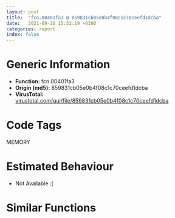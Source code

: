 ```yaml
---
layout: post
title:  "fcn.00401fa3 @ 859831cb05e0b4f08c1c70ceefd1dcba"
date:   2021-09-10 15:52:19 +0300
categories: report
index: false
---
```


# Generic Information
- **Function:** fcn.00401fa3
- **Origin (md5):** 859831cb05e0b4f08c1c70ceefd1dcba
- **VirusTotal:** [virustotal.com/gui/file/859831cb05e0b4f08c1c70ceefd1dcba][virustotal_ref]

# Code Tags
<span class="tag" id="MEMORY">MEMORY</span>


# Estimated Behaviour
<ul><li class="bhv-desc" id="na">Not Available :(</li></ul>

# Similar Functions
<script type="text/javascript" src="https://www.gstatic.com/charts/loader.js"></script>
<script type="text/javascript">

    google.charts.load('current', {'packages':['corechart']});
    google.charts.setOnLoadCallback(drawChart);

    function drawChart() {
    var data = new google.visualization.DataTable();
        data.addColumn('number', 'X');
        data.addColumn('number', 'Y');
        data.addColumn({type: 'string', role: 'tooltip', 'p': {'html': true}});
        data.addColumn({'type': 'string', 'role': 'style'});
        
        data.addRows([
    [28.3409366607666, 153.8662109375, '<b><a href="/report/fcn.00401fa3@859831cb05e0b4f08c1c70ceefd1dcba">fcn.00401fa3</a><br>@859831cb05e0b4f08c1c70ceefd1dcba</b><br>', 'point { fill-color: #e0440e; }'],
[-19.719547271728516, -186.3425750732422, '<b><a href="/report/fcn.0040135f@c66515b31587cdf85c9dbe9ceb3b903e">fcn.0040135f</a><br>@c66515b31587cdf85c9dbe9ceb3b903e</b><br>', 'null'],
[106.10275268554688, 46.52350616455078, '<b><a href="/report/fcn.00405be3@8a08237568bc7b1a4e9813b2af535d73">fcn.00405be3</a><br>@8a08237568bc7b1a4e9813b2af535d73</b><br>', 'null'],
[240.3243408203125, -81.30758666992188, '<b><a href="/report/fcn.00405d1e@1c48774da6a3dd4bf3ea41716a332c61">fcn.00405d1e</a><br>@1c48774da6a3dd4bf3ea41716a332c61</b><br>', 'null'],
[-111.8472900390625, 117.90333557128906, '<b><a href="/report/fcn.004016c8@5259335d91053a0aca8d4605aaf76901">fcn.004016c8</a><br>@5259335d91053a0aca8d4605aaf76901</b><br>', 'null'],
[-125.86494445800781, -115.1904525756836, '<b><a href="/report/fcn.00401c68@decdedd4c31309313b81ab896d055b39">fcn.00401c68</a><br>@decdedd4c31309313b81ab896d055b39</b><br>', 'null'],
[-243.48573303222656, 87.9574203491211, '<b><a href="/report/fcn.0040231c@4e7335a256154dbc07a5bd862e9622fe">fcn.0040231c</a><br>@4e7335a256154dbc07a5bd862e9622fe</b><br>', 'null'],
[-94.8166732788086, 265.144287109375, '<b><a href="/report/fcn.00402162@db863ed6a700d7bfd018a178d481bd23">fcn.00402162</a><br>@db863ed6a700d7bfd018a178d481bd23</b><br>', 'null'],
[-69.94110107421875, 6.3626837730407715, '<b><a href="/report/fcn.0040162c@604275e66a139b66bf4f10de10af0abc">fcn.0040162c</a><br>@604275e66a139b66bf4f10de10af0abc</b><br>', 'null'],
[93.81360626220703, -81.17851257324219, '<b><a href="/report/fcn.00402059@01be4434cc5f975da87a4b25d209e100">fcn.00402059</a><br>@01be4434cc5f975da87a4b25d209e100</b><br>', 'null'],

        ]);

    var options = {
        title: 'Similarity Plot',
        legend: 'none',
        colors: ['#dedbd9', '#e6693e', '#ec8f6e', '#f3b49f', '#f6c7b6'],
        tooltip: {isHtml: true, trigger: 'both'},
        explorer: {
        actions: ["dragToZoom", "rightClickToReset"],
        },
        chartArea: {
        width: '80%',
        height: '80%'
        },
        width: '100%',
        height: '100%'
    };

    var chart = new google.visualization.ScatterChart(document.getElementById('chart_div'));

    chart.draw(data, options);
    }
    
</script>


<div id="chart_div" style="width: 100%px; height: 100%;"></div>

# Disassembled Code
{% highlight nasm %}

push ebp
mov ebp, esp
sub esp, 0xb4
mov eax, dword[ebp-0x38]
cmp eax, dword[ebp-0x50]
jae off.b32
mov eax, dword[ebp-4]
cmp eax, dword[ebp-0x28]
jbe off.b32
mov dword[ebp-0x1c], 0x690
cmp dword[ebp-0x58], 0x246
jbe off.b57
mov eax, dword[ebp-0x68]
cmp eax, dword[ebp-0x54]
je off.b57
mov eax, dword[ebp-0x14]
cmp eax, dword[ebp-0x20]
jae off.b68
mov eax, 0x8b
sub eax, dword[ebp-0x10]
mov dword[ebp-0x28], eax
cmp dword[ebp-0x1c], 0x350
jne off.b94
cmp dword[ebp-8], 0
jne off.b94
mov eax, dword[ebp-0x78]
or eax, 0xcc
mov dword[ebp-0x34], eax
mov eax, dword[ebp-0x24]
mov ecx, dword[ebp-0x78]
lea eax, [ecx+eax+0x36a]
mov dword[ebp-0x50], eax
mov eax, dword[ebp-0x34]
add eax, 0x8f
mov dword[ebp-0x64], eax
mov dword[ebp-4], 0xffffff8b
mov eax, dword[ebp-0x6c]
add eax, 0x15a
mov dword[ebp-0x18], eax
mov eax, dword[ebp-0x4c]
sub eax, 0xa0
or eax, 0x2ed
mov dword[ebp-0x2c], eax
mov dword[ebp-4], 0x2ba
mov dword[ebp-0x34], 0x7b
mov eax, dword[ebp-0x10]
sub eax, dword[ebp-0x14]
sub eax, dword[ebp-0x6c]
mov dword[ebp-0x74], eax
mov eax, dword[ebp-8]
add eax, 0xf9
mov dword[ebp-0x2c], eax
mov eax, dword[ebp-0x5c]
add eax, 0x352
sub eax, dword[ebp-0x34]
mov dword[ebp-0x10], eax
mov dword[ebp-4], 0x6f0
mov eax, 0x25c
sub eax, dword[ebp-0x5c]
add eax, 0x3b2
mov dword[ebp-0x60], eax
mov eax, dword[ebp-0x84]
add eax, dword[ebp-0x20]
mov dword[ebp-0x18], eax
mov eax, dword[ebp-4]
add eax, 0x16
mov dword[ebp-4], eax
mov eax, dword[ebp-0x18]
sub eax, dword[ebp-0x58]
sub eax, dword[ebp-0x10]
mov dword[ebp-0x88], eax
mov dword[ebp-0x58], 0xffffffdc
cmp dword[ebp-4], 0x706
jb off.b229
mov eax, dword[ebp-0x2c]
cmp eax, dword[ebp-0x84]
jne off.b310
cmp dword[ebp-4], 0x16b
je off.b310
cmp dword[ebp-0x68], 0x3ac
jne off.b321
mov eax, dword[ebp-0x5c]
or eax, 0xfb
mov dword[ebp-0x10], eax
mov dword[ebp-0x1c], 0x4f
mov dword[ebp-0x44], 0x2a0
mov eax, dword[ebp-0x48]
cmp eax, dword[ebp-0x5c]
jne off.b369
cmp dword[ebp-0x40], 0x3b3
jae off.b369
mov eax, dword[ebp-0x70]
cmp eax, dword[ebp-0x64]
je off.b369
mov eax, dword[ebp-0x6c]
sub eax, dword[ebp-0x14]
mov dword[ebp-0x58], eax
cmp dword[ebp-0x1c], 0x33b
jbe off.b386
mov eax, dword[ebp-0x30]
cmp eax, dword[ebp-0x10]
jbe off.b402
mov eax, 0x1e0
sub eax, dword[ebp-0x78]
sub eax, 0xc6
mov dword[ebp-0x44], eax
cmp dword[ebp-0x14], 0x278
jb off.b430
cmp dword[ebp-0x8c], 0x299
je off.b430
mov dword[ebp-0x60], 0x9d3
push 0x40
push 0x3000
push 0x101df9
push 0
call dword[sym.imp.KERNEL32.dll_VirtualAlloc]
mov dword[ebp-0x9c], eax
cmp dword[ebp-0x28], 0x6f
jbe off.b497
cmp dword[ebp-0x88], 0x8d
jbe off.b497
cmp dword[ebp-0x60], 0x20e
je off.b497
mov eax, dword[ebp-0x14]
add eax, 0xb9
sub eax, dword[ebp-0x20]
mov dword[ebp-0x74], eax
mov eax, dword[ebp-0x1c]
add eax, 0x6b4
mov dword[ebp-0x14], eax
mov eax, dword[ebp-0x58]
add eax, dword[ebp-0x78]
mov dword[ebp-0x54], eax
mov eax, dword[ebp-0x50]
cmp eax, dword[ebp-0x6c]
jae off.b545
cmp dword[ebp-8], 0x16d
jb off.b564
mov eax, dword[ebp-0x70]
cmp eax, dword[ebp-0x90]
jae off.b564
mov eax, 0x172
sub eax, dword[ebp-0x8c]
add eax, 0x28d
mov dword[ebp-0x3c], eax
mov eax, dword[ebp-0x18]
mov ecx, dword[ebp-0x88]
lea eax, [ecx+eax+0xae]
mov dword[ebp-0x20], eax
mov dword[ebp-0x30], 0x2eb
mov dword[ebp-0x3c], 0x36a
cmp dword[ebp-0x54], 0x200
jbe off.b622
cmp dword[ebp-0x40], 0x170
jbe off.b622
mov dword[ebp-4], 0x18
mov dword[ebp-0x20], 0x4f7
mov eax, dword[ebp-0x68]
sub eax, dword[ebp-8]
mov dword[ebp-0x4c], eax
mov eax, dword[ebp-0x74]
cmp eax, dword[ebp-0x5c]
jne off.b655
cmp dword[ebp-8], 0x9e
je off.b669
mov eax, 0x1af
sub eax, dword[ebp-0x24]
add eax, dword[ebp-0x68]
mov dword[ebp-0x28], eax
mov eax, dword[ebp-0x9c]
add eax, 0x62000
mov dword[ebp-0x9c], eax
cmp dword[ebp-0x18], 0
jb off.b709
cmp dword[ebp-0x20], 0
je off.b709
mov eax, dword[ebp-0x34]
add eax, 0x27d
mov dword[ebp-4], eax
cmp dword[ebp-0x84], 0x279
jb off.b738
cmp dword[ebp-0x80], 0xc7
jb off.b749
mov eax, dword[ebp-4]
cmp eax, dword[ebp-0x18]
jae off.b749
mov eax, dword[ebp-0x78]
sub eax, 0x2d7
mov dword[ebp-0x34], eax
cmp dword[ebp-0x2c], 0x12a
je off.b767
cmp dword[ebp-0x34], 0x364
jbe off.b774
mov dword[ebp-0x5c], 0x3b0
mov dword[ebp-0xac], 0x4b30a0
mov eax, dword[ebp-0x54]
sub eax, dword[ebp-0x74]
sub eax, dword[ebp-0x58]
mov dword[ebp-0x24], eax
mov dword[ebp-0x28], 0x5f8
push 0x70
pop eax
sub eax, dword[ebp-0x90]
sub eax, 0x95
mov dword[ebp-0x38], eax
mov dword[ebp-8], 0x264
and dword[ebp-0xc], 0
mov eax, dword[ebp-0x78]
cmp eax, dword[ebp-0x20]
ja off.b848
cmp dword[ebp-0x2c], 0x389
jne off.b859
mov eax, 0x12d
sub eax, dword[ebp-0x70]
mov dword[ebp-4], eax
cmp dword[ebp-0x78], 0
je off.b885
cmp dword[ebp-0x78], 0x135
jae off.b885
mov eax, dword[ebp-0x28]
add eax, 0x384
mov dword[ebp-8], eax
mov eax, 0x19c
sub eax, dword[ebp-0x28]
mov dword[ebp-0x1c], eax
mov eax, dword[ebp-0x20]
add eax, 0x678
mov dword[ebp-0x44], eax
mov dword[ebp-0x64], 0xfffffb69
mov eax, dword[ebp-0x2c]
sub eax, 0xa8
mov dword[ebp-0x84], eax
mov dword[ebp-0xa8], 0x2b425c13
mov eax, dword[ebp-0x10]
sub eax, 0x284
mov dword[ebp-0x1c], eax
mov eax, dword[ebp-0x18]
add eax, 0xfe
mov dword[ebp-0x28], eax
mov dword[ebp-0x94], 0x259b7ae8
mov eax, dword[ebp-0x78]
sub eax, 0x7f
mov dword[ebp-4], eax
mov dword[ebp-0x7c], 0x812ab413
mov eax, dword[ebp-0x10]
add eax, 0x2ac
mov dword[ebp-0x2c], eax
mov dword[ebp-0x70], 0x67d
mov dword[ebp-0xa4], 0xfea77216
mov eax, dword[ebp-0x1c]
sub eax, 0x1f5
mov dword[ebp-0x2c], eax
and dword[ebp-0x48], 0
jmp off.b1038
mov eax, dword[ebp-0x48]
inc eax
mov dword[ebp-0x48], eax
cmp dword[ebp-0x48], 3
jae off.b1060
mov eax, dword[ebp-0x88]
add eax, 0x3a8
mov dword[ebp-0x28], eax
jmp off.b1031
mov dword[ebp-0xa0], 0x2d0b1d36
mov dword[ebp-0x84], 0xfffffe50
cmp dword[ebp-0x3c], 0x394
jb off.b1098
cmp dword[ebp-0x54], 0x18b
jne off.b1107
cmp dword[ebp-0x40], 0xc8
jae off.b1123
mov eax, dword[ebp-0x28]
add eax, 0x2a0
or eax, 0x8a
mov dword[ebp-0x40], eax
mov dword[ebp-0x98], 0xc83b8264
mov eax, 0x1e7
sub eax, dword[ebp-0x2c]
sub eax, dword[ebp-0x38]
mov dword[ebp-0x28], eax
mov eax, dword[ebp-0x80]
imul eax, dword[ebp-8]
mov dword[ebp-0x38], eax
mov eax, dword[ebp-0x40]
cmp eax, dword[ebp-8]
jb off.b1181
cmp dword[ebp-0x1c], 0xca
je off.b1181
mov dword[ebp-0x70], 0xfffffbf8
and dword[ebp-0xc], 0
cmp dword[ebp-0xc], 0xb000
jae off.b3747
and dword[ebp-0x10], 0
jmp off.b1211
mov eax, dword[ebp-0x10]
inc eax
mov dword[ebp-0x10], eax
cmp dword[ebp-0x10], 2
jae off.b1230
mov eax, 0x2f6
sub eax, dword[ebp-0x4c]
mov dword[ebp-0x5c], eax
jmp off.b1204
mov eax, dword[ebp-0x2c]
sub eax, 0x21c
mov dword[ebp-0x48], eax
mov eax, dword[ebp-0xa8]
xor eax, dword[ebp-0x94]
mov dword[ebp-0xa8], eax
cmp dword[ebp-8], 0x277
jb off.b1284
mov eax, dword[ebp-0x18]
cmp eax, dword[ebp-0x44]
jne off.b1293
mov eax, dword[ebp-0x4c]
cmp eax, dword[ebp-0x60]
jne off.b1293
mov eax, dword[ebp-0x50]
add eax, dword[ebp-4]
mov dword[ebp-0x18], eax
cmp dword[ebp-0x60], 0x345
jne off.b1328
cmp dword[ebp-0x3c], 0x170
jne off.b1328
mov eax, dword[ebp-0x6c]
cmp eax, dword[ebp-0x44]
je off.b1328
mov eax, dword[ebp-0x64]
add eax, dword[ebp-0x80]
mov dword[ebp-0x60], eax
mov eax, dword[ebp-0x7c]
xor eax, dword[ebp-0xa4]
mov dword[ebp-0x7c], eax
mov eax, 0x353
sub eax, dword[ebp-0x14]
mov dword[ebp-0x18], eax
mov eax, dword[ebp-0x1c]
cmp eax, dword[ebp-0x28]
ja off.b1376
mov eax, dword[ebp-0x30]
cmp eax, dword[ebp-0x48]
jae off.b1376
mov eax, dword[ebp-4]
sub eax, dword[ebp-0x48]
mov dword[ebp-8], eax
mov eax, dword[ebp-0x94]
xor eax, dword[ebp-0x7c]
mov dword[ebp-0x94], eax
mov eax, dword[ebp-0x74]
or eax, 0x32e
mov dword[ebp-0x6c], eax
and dword[ebp-0x34], 0
jmp off.b1415
mov eax, dword[ebp-0x34]
inc eax
mov dword[ebp-0x34], eax
cmp dword[ebp-0x34], 2
jae off.b1430
mov dword[ebp-0x64], 0x3bb
jmp off.b1408
mov eax, dword[ebp-0xa0]
xor eax, dword[ebp-0x98]
mov dword[ebp-0xa0], eax
mov eax, dword[ebp-0x74]
add eax, 0x1f9
mov dword[ebp-0x88], eax
mov eax, dword[ebp-0x60]
add eax, dword[ebp-0x10]
add eax, dword[ebp-0x10]
mov dword[ebp-0x50], eax
mov eax, dword[ebp-0x7c]
add eax, dword[ebp-0x98]
mov dword[ebp-0x7c], eax
mov eax, dword[ebp-0x84]
sub eax, dword[ebp-0x10]
add eax, 0x116
mov dword[ebp-0x38], eax
mov eax, dword[ebp-0x40]
add eax, 0x4bc
mov dword[ebp-0x50], eax
mov eax, dword[ebp-0x7c]
xor eax, dword[ebp-0x94]
mov dword[ebp-0x7c], eax
mov eax, dword[ebp-0x90]
cmp eax, dword[ebp-0x3c]
jb off.b1546
cmp dword[ebp-8], 0xa1
jne off.b1553
mov dword[ebp-0x30], 0xfffffe1e
mov eax, dword[ebp-0x78]
sub eax, 0x1dd
mov dword[ebp-0x48], eax
mov eax, dword[ebp-0xa4]
xor eax, dword[ebp-0xa0]
mov dword[ebp-0xa4], eax
mov eax, 0x16f
sub eax, dword[ebp-0x6c]
add eax, dword[ebp-0x4c]
mov dword[ebp-0x24], eax
mov eax, dword[ebp-0x20]
sub eax, 0xbb
mov dword[ebp-0x24], eax
mov eax, dword[ebp-0x94]
xor eax, dword[ebp-0x7c]
mov dword[ebp-0x94], eax
mov eax, dword[ebp-0x4c]
cmp eax, dword[ebp-0x70]
ja off.b1648
cmp dword[ebp-0x50], 0x2b9
jbe off.b1655
cmp dword[ebp-0x4c], 0x84
jae off.b1655
mov dword[ebp-0x64], 0x3f3
mov dword[ebp-0x58], 0x5dc
mov eax, dword[ebp-0x7c]
xor eax, dword[ebp-0x98]
mov dword[ebp-0x7c], eax
mov eax, dword[ebp-0x28]
mov ecx, dword[ebp-0x48]
lea eax, [ecx+eax-0xa0]
mov dword[ebp-0x18], eax
mov eax, 0x4c7
sub eax, dword[ebp-0x14]
mov dword[ebp-0x40], eax
mov eax, dword[ebp-0x7c]
xor eax, dword[ebp-0x98]
mov dword[ebp-0x7c], eax
mov eax, dword[ebp-0x44]
sub eax, dword[ebp-0x58]
mov dword[ebp-0x3c], eax
mov eax, dword[ebp-0x70]
add eax, dword[ebp-0x20]
mov dword[ebp-0x8c], eax
mov eax, dword[ebp-0x18]
mov ecx, dword[ebp-0x4c]
lea eax, [ecx+eax+0x9f]
mov dword[ebp-0x34], eax
mov eax, dword[ebp-0x1c]
add eax, 0x340
sub eax, dword[ebp-0x1c]
mov dword[ebp-0x80], eax
mov eax, dword[ebp-0x9c]
add eax, dword[ebp-0xc]
mov dword[ebp-0xb4], eax
mov eax, dword[ebp-0x1c]
cmp eax, dword[ebp-0x6c]
jbe off.b1795
mov eax, dword[ebp-0x64]
cmp eax, dword[ebp-0x44]
je off.b1802
mov dword[ebp-0x40], 0x26b
cmp dword[ebp-0x88], 0x2fe
jb off.b1829
cmp dword[ebp-0x10], 0
jb off.b1843
cmp dword[ebp-0x30], 0xf5
jbe off.b1843
mov eax, 0x306
sub eax, dword[ebp-0x5c]
mov dword[ebp-0x88], eax
mov dword[ebp-0x1c], 0x10a
mov eax, dword[ebp-0xac]
add eax, dword[ebp-0xc]
mov dword[ebp-0xb0], eax
mov dword[ebp-4], 0xfffffe8a
mov eax, 0x12d
sub eax, dword[ebp-0x48]
sub eax, dword[ebp-0x30]
mov dword[ebp-0x2c], eax
cmp dword[ebp-0x5c], 0x318
jbe off.b1924
mov eax, dword[ebp-8]
cmp eax, dword[ebp-0x20]
je off.b1924
cmp dword[ebp-0x24], 0x2d9
je off.b1924
mov eax, dword[ebp-0x90]
add eax, 0x21
mov dword[ebp-0x80], eax
cmp dword[ebp-0x3c], 0x398
jne off.b1960
cmp dword[ebp-0x14], 0xa7
jne off.b1960
cmp dword[ebp-0x58], 0x280
je off.b1960
mov eax, dword[ebp-0x14]
add eax, dword[ebp-0x60]
mov dword[ebp-0x70], eax
mov eax, dword[ebp-0xb0]
mov eax, dword[eax]
sub eax, dword[ebp-0xa8]
mov ecx, dword[ebp-0xb4]
mov dword[ecx], eax
mov eax, dword[ebp-0x1c]
cmp eax, dword[ebp-0x14]
ja off.b2007
cmp dword[ebp-0x24], 0x221
jb off.b2018
mov eax, dword[ebp-0x14]
cmp eax, dword[ebp-0x10]
jne off.b2018
mov eax, dword[ebp-0x60]
add eax, 0x4f9
mov dword[ebp-0x2c], eax
mov eax, 0x3db
sub eax, dword[ebp-0x40]
or eax, 0x1fc
mov dword[ebp-0x44], eax
cmp dword[ebp-0x6c], 0x1cd
ja off.b2052
cmp dword[ebp-0x3c], 0x3e5
je off.b2066
mov eax, dword[ebp-0x70]
sub eax, dword[ebp-0x74]
add eax, 0x2c4
mov dword[ebp-8], eax
cmp dword[ebp-0x8c], 0xd9
jae off.b2098
cmp dword[ebp-0x14], 0x357
je off.b2098
mov eax, dword[ebp-0x10]
add eax, 0x14e
mov dword[ebp-0x1c], eax
mov eax, dword[ebp-0x64]
cmp eax, dword[ebp-0x80]
jae off.b2131
cmp dword[ebp-0x14], 0x2e0
jb off.b2131
mov eax, dword[ebp-0x2c]
mov ecx, dword[ebp-0x24]
lea eax, [ecx+eax+0x72]
mov dword[ebp-0x90], eax
mov dword[ebp-0x30], 0x68a
mov eax, dword[ebp-8]
sub eax, dword[ebp-0x40]
or eax, 0x3c1
mov dword[ebp-0x28], eax
mov eax, dword[ebp-0x84]
add eax, 0xcd
mov dword[ebp-0x14], eax
mov eax, dword[ebp-0x30]
add eax, 8
mov dword[ebp-0x30], eax
mov eax, dword[ebp-0x3c]
add eax, 0xa1
mov dword[ebp-8], eax
mov dword[ebp-0x24], 0xfffffd17
cmp dword[ebp-0x30], 0x692
jb off.b2152
mov eax, dword[ebp-0xc]
add eax, 0xbb583
mov dword[ebp-0xc], eax
mov eax, dword[ebp-0x80]
sub eax, 0x1f8
mov dword[ebp-4], eax
cmp dword[ebp-0x40], 0x170
jne off.b2253
cmp dword[ebp-0x24], 0x1db
je off.b2253
mov eax, dword[ebp-0x14]
add eax, 0x119
mov dword[ebp-0x68], eax
mov eax, dword[ebp-0x28]
cmp eax, dword[ebp-0x14]
jb off.b2277
cmp dword[ebp-0x80], 0x154
jae off.b2277
mov dword[ebp-0x14], 0xffffffa3
cmp dword[ebp-0x54], 0x371
je off.b2292
cmp dword[ebp-0x34], 0
jne off.b2303
mov eax, dword[ebp-8]
add eax, 0x307
mov dword[ebp-0x68], eax
mov eax, dword[ebp-0x60]
add eax, 0x32a
mov dword[ebp-0x6c], eax
mov eax, dword[ebp-0x10]
cmp eax, dword[ebp-0x58]
ja off.b2331
cmp dword[ebp-0x1c], 0x344
je off.b2340
mov eax, dword[ebp-0x14]
add eax, dword[ebp-0x6c]
mov dword[ebp-0x24], eax
mov dword[ebp-0x44], 0x43c
mov eax, dword[ebp-0x18]
mov ecx, dword[ebp-0x40]
lea eax, [ecx+eax+0xf2]
mov dword[ebp-0x20], eax
mov dword[ebp-0x5c], 0x2f8
mov eax, dword[ebp-0xc]
sub eax, 0x875db
mov dword[ebp-0xc], eax
cmp dword[ebp-0x74], 0x184
jne off.b2398
mov eax, dword[ebp-0x18]
cmp eax, dword[ebp-0x54]
je off.b2409
mov eax, 0x29a
sub eax, dword[ebp-0x18]
mov dword[ebp-4], eax
mov eax, dword[ebp-0x34]
add eax, dword[ebp-0x64]
mov dword[ebp-0x28], eax
mov dword[ebp-0x84], 0x4b1
mov eax, 0x3b0
sub eax, dword[ebp-0x10]
sub eax, 0x2ba
mov dword[ebp-0x8c], eax
cmp dword[ebp-0x2c], 0x15c
je off.b2465
cmp dword[ebp-0x24], 0x395
jne off.b2474
cmp dword[ebp-0x24], 0x3da
je off.b2483
mov eax, dword[ebp-4]
add eax, dword[ebp-0x38]
mov dword[ebp-0x30], eax
mov eax, 0x2af
sub eax, dword[ebp-0x68]
sub eax, dword[ebp-8]
mov dword[ebp-0x30], eax
mov eax, dword[ebp-0x30]
sub eax, 0xcf
mov dword[ebp-0x1c], eax
mov eax, dword[ebp-0xc]
add eax, 0xc8e15
mov dword[ebp-0xc], eax
mov eax, dword[ebp-0x4c]
sub eax, dword[ebp-0x78]
mov dword[ebp-0x50], eax
cmp dword[ebp-0x18], 0x165
je off.b2562
cmp dword[ebp-0x3c], 0xa6
jbe off.b2562
mov eax, dword[ebp-0x28]
mov ecx, dword[ebp-0x30]
lea eax, [ecx+eax+0x38a]
mov dword[ebp-0x6c], eax
cmp dword[ebp-0x68], 0x1e3
jne off.b2587
mov eax, dword[ebp-4]
cmp eax, dword[ebp-0x20]
jne off.b2598
mov eax, dword[ebp-8]
cmp eax, dword[ebp-0x18]
je off.b2598
mov eax, 0x289
sub eax, dword[ebp-0x68]
mov dword[ebp-0x18], eax
mov eax, dword[ebp-0x64]
add eax, 0x1c5
mov dword[ebp-0x1c], eax
mov eax, 0x2c9
sub eax, dword[ebp-0x48]
or eax, dword[ebp-0x90]
mov dword[ebp-0x74], eax
mov eax, 0x1f1
sub eax, dword[ebp-0x38]
mov dword[ebp-0x68], eax
mov eax, dword[ebp-4]
sub eax, 0x23e
mov dword[ebp-0x44], eax
mov eax, dword[ebp-0x10]
add eax, dword[ebp-4]
sub eax, dword[ebp-0x5c]
mov dword[ebp-0x14], eax
mov eax, dword[ebp-0xc]
add eax, 0x6c8c9
mov dword[ebp-0xc], eax
mov eax, dword[ebp-0x20]
sub eax, 0x18f
mov dword[ebp-0x2c], eax
mov eax, dword[ebp-0x18]
cmp eax, dword[ebp-0x3c]
ja off.b2699
cmp dword[ebp-0x20], 0x3a4
jbe off.b2708
cmp dword[ebp-0x24], 0x167
jae off.b2722
mov eax, 0x307
sub eax, dword[ebp-0x80]
mov dword[ebp-0x8c], eax
mov dword[ebp-0x2c], 0x3b8
mov eax, dword[ebp-0x2c]
sub eax, 0x278
mov dword[ebp-0x38], eax
mov eax, 0x392
sub eax, dword[ebp-0x60]
add eax, 0x6c
mov dword[ebp-0x38], eax
cmp dword[ebp-0x54], 0xfd
jb off.b2780
cmp dword[ebp-4], 0x374
jbe off.b2791
mov eax, dword[ebp-0x10]
cmp eax, dword[ebp-0x68]
jb off.b2791
mov eax, dword[ebp-8]
add eax, 0x36e
mov dword[ebp-0x1c], eax
mov eax, 0xac
sub eax, dword[ebp-0x60]
mov dword[ebp-0x4c], eax
cmp dword[ebp-0x4c], 0x1e0
je off.b2820
cmp dword[ebp-0x34], 0x1ad
jb off.b2826
cmp dword[ebp-0x64], 0
je off.b2838
mov eax, dword[ebp-0x10]
add eax, dword[ebp-0x28]
mov dword[ebp-0x90], eax
mov dword[ebp-0x68], 0xfffffcc2
cmp dword[ebp-0x70], 0x2e1
je off.b2876
mov eax, dword[ebp-0x18]
cmp eax, dword[ebp-0x8c]
je off.b2876
mov eax, 0x114
sub eax, dword[ebp-0x48]
mov dword[ebp-0x40], eax
mov eax, dword[ebp-0xc]
sub eax, 0xffbc
mov dword[ebp-0xc], eax
mov eax, 0x217
sub eax, dword[ebp-0x60]
mov dword[ebp-0x64], eax
mov eax, 0x223
sub eax, dword[ebp-0x2c]
mov dword[ebp-0x50], eax
mov dword[ebp-0x48], 0x353
mov eax, dword[ebp-0x60]
cmp eax, dword[ebp-0x24]
jb off.b2941
mov eax, dword[ebp-0x40]
cmp eax, dword[ebp-8]
jae off.b2950
cmp dword[ebp-0x70], 0x339
je off.b2950
mov eax, dword[ebp-0x80]
sub eax, 0x2f
mov dword[ebp-0x74], eax
mov eax, 0x292
sub eax, dword[ebp-0x1c]
sub eax, dword[ebp-0x68]
mov dword[ebp-0x2c], eax
mov dword[ebp-0x40], 0x6c
cmp dword[ebp-0x38], 0x388
ja off.b2997
cmp dword[ebp-0x44], 0
ja off.b2997
mov eax, dword[ebp-0x44]
sub eax, 0x387
mov dword[ebp-0x78], eax
mov eax, 0x361
sub eax, dword[ebp-0x14]
mov dword[ebp-0x20], eax
mov dword[ebp-0x50], 0xfffffe64
mov eax, dword[ebp-0x38]
mov ecx, dword[ebp-0x44]
lea eax, [ecx+eax-0x3b3]
mov dword[ebp-0x2c], eax
mov eax, dword[ebp-0xc]
add eax, 0x6347b
mov dword[ebp-0xc], eax
mov eax, dword[ebp-0x44]
cmp eax, dword[ebp-0x38]
jbe off.b3064
mov eax, dword[ebp-0x20]
cmp eax, dword[ebp-0x50]
je off.b3064
cmp dword[ebp-4], 0
je off.b3071
mov dword[ebp-0x20], 0x399
mov eax, dword[ebp-0x54]
cmp eax, dword[ebp-0x88]
jb off.b3099
cmp dword[ebp-4], 0x131
jae off.b3099
mov eax, dword[ebp-0x1c]
cmp eax, dword[ebp-8]
jae off.b3113
mov eax, dword[ebp-0x70]
sub eax, 0x22a
mov dword[ebp-0x84], eax
mov eax, 0x415
sub eax, dword[ebp-0x3c]
mov dword[ebp-0x20], eax
mov eax, dword[ebp-0x14]
cmp eax, dword[ebp-0x58]
jb off.b3149
mov eax, dword[ebp-0x5c]
cmp eax, dword[ebp-0x38]
jb off.b3160
cmp dword[ebp-0x3c], 0x1dc
jae off.b3160
mov eax, dword[ebp-0x4c]
add eax, 0x279
mov dword[ebp-0x64], eax
cmp dword[ebp-0x58], 0x3e0
je off.b3177
mov eax, dword[ebp-0x74]
cmp eax, dword[ebp-0x4c]
jbe off.b3184
mov dword[ebp-0x54], 0x26c
mov dword[ebp-8], 0x3c6
mov eax, dword[ebp-0x24]
sub eax, 0x28e
mov dword[ebp-4], eax
mov eax, 0x10e
sub eax, dword[ebp-0x24]
mov dword[ebp-0x34], eax
mov dword[ebp-0x30], 0x431
mov eax, dword[ebp-0xc]
sub eax, 0x72b51
mov dword[ebp-0xc], eax
mov eax, dword[ebp-0x5c]
sub eax, dword[ebp-0x24]
add eax, 0x3e7
mov dword[ebp-0x74], eax
mov eax, dword[ebp-0x40]
add eax, dword[ebp-0x90]
mov dword[ebp-0x48], eax
mov eax, dword[ebp-0x3c]
sub eax, 0x3ba
mov dword[ebp-0x34], eax
cmp dword[ebp-8], 0xfe
jbe off.b3285
mov eax, dword[ebp-0x9c]
add eax, 0x89c2
mov dword[0x4c5378], eax
cmp dword[ebp-0x24], 0x284
jb off.b3781
cmp dword[ebp-0x10], 0x3dd
jb off.b3792
mov eax, dword[ebp-8]
cmp eax, dword[ebp-0x90]
jbe off.b3808
mov eax, 0x3e4
sub eax, dword[ebp-0x10]
sub eax, 0xb8
mov dword[ebp-0x4c], eax
mov eax, dword[ebp-0x24]
sub eax, 0x3a0
mov dword[ebp-8], eax
cmp dword[ebp-0x88], 0
je off.b3862
cmp dword[ebp-0x30], 0x1f7
ja off.b3862
cmp dword[ebp-0x34], 0
jb off.b3862
mov eax, dword[ebp-0x44]
mov ecx, dword[ebp-0x38]
lea eax, [ecx+eax+0x30d]
mov dword[ebp-0x84], eax
mov eax, dword[ebp-0x10]
add eax, dword[ebp-0x84]
add eax, dword[ebp-0x74]
mov dword[ebp-0x50], eax
mov eax, dword[ebp-0x30]
cmp eax, dword[ebp-0x64]
jne off.b3891
cmp dword[ebp-0x1c], 0x65
je off.b3902
mov eax, dword[ebp-0x38]
or eax, 0x339
mov dword[ebp-0x58], eax
cmp dword[ebp-0x5c], 0x182
ja off.b3940
cmp dword[ebp-0x64], 0x183
je off.b3940
mov eax, dword[ebp-0x34]
cmp eax, dword[ebp-0x54]
jne off.b3940
mov eax, dword[ebp-0x18]
sub eax, dword[ebp-0x44]
sub eax, dword[ebp-0x28]
mov dword[ebp-0x54], eax
mov eax, dword[ebp-0x38]
add eax, 0xd6
mov dword[ebp-0x40], eax
mov eax, dword[ebp-0x54]
add eax, 0x395
mov dword[ebp-0x6c], eax
mov esp, ebp
pop ebp
ret

{% endhighlight %}

[virustotal_ref]: https://www.virustotal.com/gui/file/859831cb05e0b4f08c1c70ceefd1dcba
